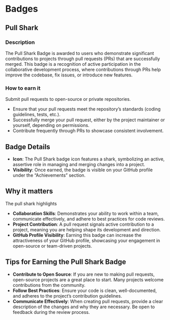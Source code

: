 # Badges

## Pull Shark

### Description 
The Pull Shark Badge is awarded to users who demonstrate significant contributions to projects through pull requests (PRs) that are successfully merged. This badge is a recognition of active participation in the collaborative development process, where contributions through PRs help improve the codebase, fix issues, or introduce new features.

### How to earn it
Submit pull requests to open-source or private repositories.
+ Ensure that your pull requests meet the repository’s standards (coding guidelines, tests, etc.).
+ Successfully merge your pull request, either by the project maintainer or yourself, depending on permissions.
+ Contribute frequently through PRs to showcase consistent involvement.

## Badge Details
+ **Icon**: The Pull Shark badge icon features a shark, symbolizing an active, assertive role in managing and merging changes into a project.
+ **Visibility**: Once earned, the badge is visible on your GitHub profile under the “Achievements” section.

## Why it matters
The pull shark highlights
+ **Collaboration Skills**: Demonstrates your ability to work within a team, communicate effectively, and adhere to best practices for code reviews.
+ **Project Contribution**: A pull request signals active contribution to a project, meaning you are helping shape its development and direction.
+ **GitHub Profile Visibility**: Earning this badge can increase the attractiveness of your GitHub profile, showcasing your engagement in open-source or team-driven projects.

## Tips for Earning the Pull Shark Badge
+ **Contribute to Open Source**: If you are new to making pull requests, open-source projects are a great place to start. Many projects welcome contributions from the community.
+ **Follow Best Practices**: Ensure your code is clean, well-documented, and adheres to the project’s contribution guidelines.
+ **Communicate Effectively**: When creating pull requests, provide a clear description of the changes and why they are necessary. Be open to feedback during the review process.
